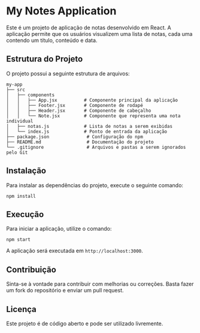 # My Notes Application

Este é um projeto de aplicação de notas desenvolvido em React. A aplicação permite que os usuários visualizem uma lista de notas, cada uma contendo um título, conteúdo e data.

## Estrutura do Projeto

O projeto possui a seguinte estrutura de arquivos:

```
my-app
├── src
│   ├── components
│   │   ├── App.jsx          # Componente principal da aplicação
│   │   ├── Footer.jsx       # Componente de rodapé
│   │   ├── Header.jsx       # Componente de cabeçalho
│   │   └── Note.jsx         # Componente que representa uma nota individual
│   ├── notas.js             # Lista de notas a serem exibidas
│   └── index.js             # Ponto de entrada da aplicação
├── package.json              # Configuração do npm
├── README.md                 # Documentação do projeto
└── .gitignore                # Arquivos e pastas a serem ignorados pelo Git
```

## Instalação

Para instalar as dependências do projeto, execute o seguinte comando:

```
npm install
```

## Execução

Para iniciar a aplicação, utilize o comando:

```
npm start
```

A aplicação será executada em `http://localhost:3000`.

## Contribuição

Sinta-se à vontade para contribuir com melhorias ou correções. Basta fazer um fork do repositório e enviar um pull request.

## Licença

Este projeto é de código aberto e pode ser utilizado livremente.